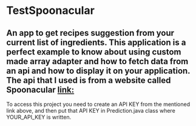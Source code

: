 # TestSpoonacular
An app to get recipes suggestion from your current list of ingredients.
This application is a perfect example to know about using custom made array adapter and how to 
fetch data from an api and how to display it on your application.
The api that I used is from a website called Spoonacular [link:](https://spoonacular.com/food-api/docs#Search-Recipes-by-Ingredients)
-------------------------------------------------------------------------

To access this project you need to create an API KEY from the mentioned link above, and then put that 
API KEY in Prediction.java class where YOUR_API_KEY is written.
